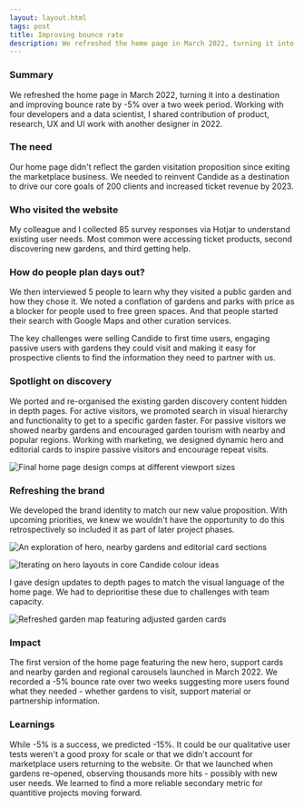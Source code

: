 ```yaml
---
layout: layout.html
tags: post
title: Improving bounce rate
description: We refreshed the home page in March 2022, turning it into a destination and improving bounce rate by -5% over a two week period.
---
```

### Summary

We refreshed the home page in March 2022, turning it into a destination and improving bounce rate by -5% over a two week period. Working with four developers and a data scientist, I shared contribution of product, research, UX and UI work with another designer in 2022.

### The need

Our home page didn't reflect the garden visitation proposition since exiting the marketplace business. We needed to reinvent Candide as a destination to drive our core goals of 200 clients and increased ticket revenue by 2023.

### Who visited the website

My colleague and I collected 85 survey responses via Hotjar to understand existing user needs. Most common were accessing ticket products, second discovering new gardens, and third getting help.

### How do people plan days out?

We then interviewed 5 people to learn why they visited a public garden and how they chose it. We noted a conflation of gardens and parks with price as a blocker for people used to free green spaces. And that people started their search with Google Maps and other curation services.

The key challenges were selling Candide to first time users, engaging passive users with gardens they could visit and making it easy for prospective clients to find the information they need to partner with us.

### Spotlight on discovery

We ported and re-organised the existing garden discovery content hidden in depth pages. For active visitors, we promoted search in visual hierarchy and functionality to get to a specific garden faster. For passive visitors we showed nearby gardens and encouraged garden tourism with nearby and popular regions. Working with marketing, we designed dynamic hero and editorial cards to inspire passive visitors and encourage repeat visits.

![Final home page design comps at different viewport sizes](/content/writing/rrj5IJTkEi3up90ffekF-1.png)

### Refreshing the brand

We developed the brand identity to match our new value proposition. With upcoming priorities, we knew we wouldn't have the opportunity to do this retrospectively so included it as part of later project phases.

![An exploration of hero, nearby gardens and editorial card sections](/content/writing/rrj5IJTkEi3up90ffekF-2.png)

![Iterating on hero layouts in core Candide colour ideas](/content/writing/rrj5IJTkEi3up90ffekF-3.png)

I gave design updates to depth pages to match the visual language of the home page. We had to deprioritise these due to challenges with team capacity.

![Refreshed garden map featuring adjusted garden cards](/content/writing/rrj5IJTkEi3up90ffekF-4.png)

### Impact

The first version of the home page featuring the new hero, support cards and nearby garden and regional carousels launched in March 2022. We recorded a -5% bounce rate over two weeks suggesting more users found what they needed - whether gardens to visit, support material or partnership information.

### Learnings

While -5% is a success, we predicted -15%. It could be our qualitative user tests weren't a good proxy for scale or that we didn't account for marketplace users returning to the website. Or that we launched when gardens re-opened, observing thousands more hits - possibly with new user needs. We learned to find a more reliable secondary metric for quantitive projects moving forward.
